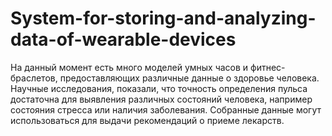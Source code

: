 # System-for-storing-and-analyzing-data-of-wearable-devices
На данный момент есть много моделей умных часов и фитнес-браслетов, предоставляющих различные данные о здоровье человека. Научные исследования, показали, что точность определения пульса достаточна для выявления различных состояний человека, например состояния стресса или наличия заболевания. Собранные данные могут использоваться для выдачи рекомендаций о приеме лекарств. 
